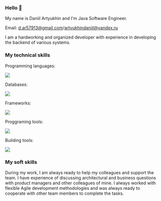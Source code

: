 ### Hello 👋
My name is Daniil Artyukhin and I'm Java Software Engineer.

Email: d.ar57913@gmail.com/artyukhindaniil@yandex.ru

I am a hardworking and organized developer with experience in developing the backend of various systems.

### My technical skills
Programming languages: 
<p>
  <a href="https://skillicons.dev" margin='auto'>
    <img src="https://skillicons.dev/icons?i=java,python" />
  </a>
</p>

Databases: 
<p>
  <a href="https://skillicons.dev" margin='auto'>
    <img src="https://skillicons.dev/icons?i=postgres,mysql,mongodb" />
  </a>
</p>

Frameworks: 
<p>
  <a href="https://skillicons.dev" margin='auto'>
    <img src="https://skillicons.dev/icons?i=spring,hibernate" />
  </a>
</p>

Proggraming tools: 
<p>
  <a href="https://skillicons.dev" margin='auto'>
    <img src="https://skillicons.dev/icons?i=idea,vscode,git,github,gitlab,docker" />
  </a>
</p>

Building tools: 
<p>
  <a href="https://skillicons.dev" margin='auto'>
    <img src="https://skillicons.dev/icons?i=maven,gradle" />
  </a>
</p>

### My soft skills
During my work, I am always ready to help my colleagues and support the team. I have experience of discussing architectural and business questions with product managers and other colleagues of mine.
I always worked with flexible Agile development methodologies and was always ready to cooperate with other team members to complete the tasks.
